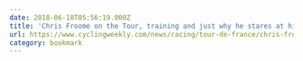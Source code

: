 ```yaml
---
date: 2018-06-18T05:56:19.000Z
title: 'Chris Froome on the Tour, training and just why he stares at his stem - Cyc'
url: https://www.cyclingweekly.com/news/racing/tour-de-france/chris-froome-interview-tour-de-france-training-152302
category: bookmark
---
```

